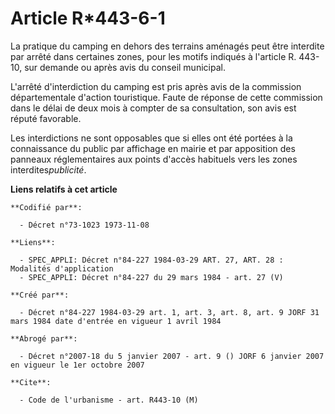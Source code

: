 # Article R*443-6-1

La pratique du camping en dehors des terrains aménagés peut être interdite par arrêté dans certaines zones, pour les motifs
indiqués à l'article R. 443-10, sur demande ou après avis du conseil municipal.

L'arrêté d'interdiction du camping est pris après avis de la commission départementale d'action touristique. Faute de réponse
de cette commission dans le délai de deux mois à compter de sa consultation, son avis est réputé favorable.

Les interdictions ne sont opposables que si elles ont été portées à la connaissance du public par affichage en mairie et par
apposition des panneaux réglementaires aux points d'accès habituels vers les zones interdites*publicité*.

**Liens relatifs à cet article**

	**Codifié par**:

	  - Décret n°73-1023 1973-11-08

	**Liens**:

	  - SPEC_APPLI: Décret n°84-227 1984-03-29 ART. 27, ART. 28 : Modalités d'application
	  - SPEC_APPLI: Décret n°84-227 du 29 mars 1984 - art. 27 (V)

	**Créé par**:

	  - Décret n°84-227 1984-03-29 art. 1, art. 3, art. 8, art. 9 JORF 31 mars 1984 date d'entrée en vigueur 1 avril 1984

	**Abrogé par**:

	  - Décret n°2007-18 du 5 janvier 2007 - art. 9 () JORF 6 janvier 2007 en vigueur le 1er octobre 2007

	**Cite**:

	  - Code de l'urbanisme - art. R443-10 (M)
